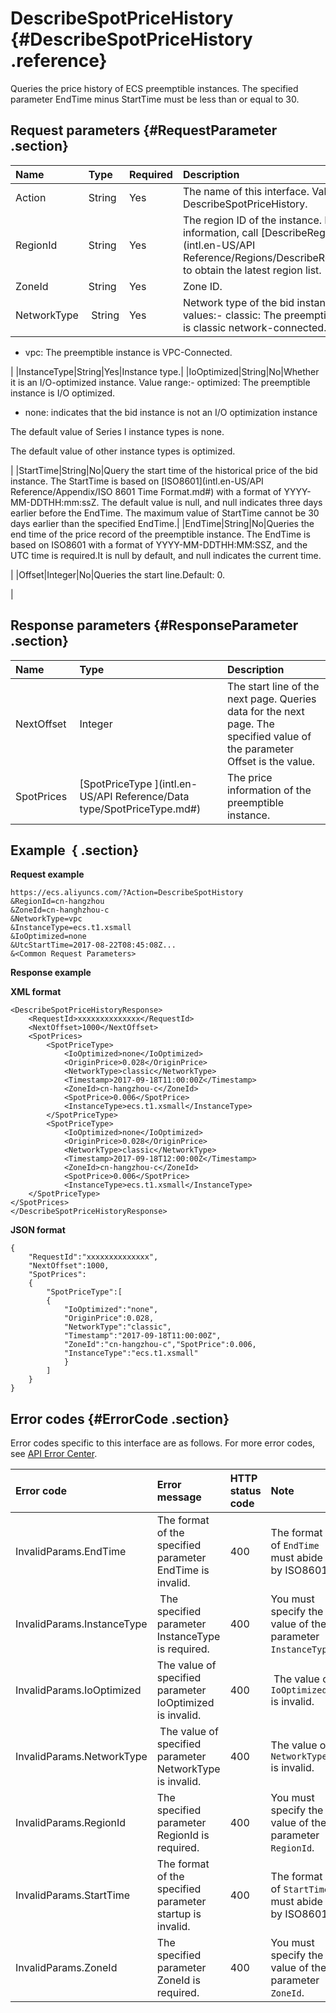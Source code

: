# DescribeSpotPriceHistory {#DescribeSpotPriceHistory .reference}

Queries the price history of ECS preemptible instances. The specified parameter EndTime minus StartTime must be less than or equal to 30.

## Request parameters {#RequestParameter .section}

|Name|Type|Required|Description|
|:---|:---|:-------|:----------|
|Action|String|Yes|The name of this interface. Value: DescribeSpotPriceHistory.|
|RegionId|String|Yes|The region ID of the instance. For more information, call [DescribeRegions](intl.en-US/API Reference/Regions/DescribeRegions.md#) to obtain the latest region list.|
|ZoneId|String|Yes|Zone ID.|
|NetworkType| String|Yes|Network type of the bid instance. Optional values:-   classic: The preemptible instance is classic network-connected.
-   vpc: The preemptible instance is VPC-Connected.

|
|InstanceType|String|Yes|Instance type.|
|IoOptimized|String|No|Whether it is an I/O-optimized instance. Value range:-   optimized: The preemptible instance is I/O optimized.
-   none: indicates that the bid instance is not an I/O optimization instance

The default value of Series I instance types is none.

The default value of other instance types is optimized.

|
|StartTime|String|No|Query the start time of the historical price of the bid instance. The StartTime is based on [ISO8601](intl.en-US/API Reference/Appendix/ISO 8601 Time Format.md#) with a format of YYYY-MM-DDTHH:mm:ssZ. The default value is null, and null indicates three days earlier before the EndTime. The maximum value of StartTime cannot be 30 days earlier than the specified EndTime.|
|EndTime|String|No|Queries the end time of the price record of the preemptible instance. The EndTime is based on ISO8601 with a format of YYYY-MM-DDTHH:MM:SSZ, and the UTC time is required.It is null by default, and null indicates the current time.

|
|Offset|Integer|No|Queries the start line.Default: 0.

|

## Response parameters {#ResponseParameter .section}

|Name|Type|Description|
|:---|:---|:----------|
|NextOffset|Integer|The start line of the next page. Queries data for the next page. The specified value of the parameter Offset is the value.|
|SpotPrices |[SpotPriceType ](intl.en-US/API Reference/Data type/SpotPriceType.md#)|The price information of the preemptible instance.|

## Example  { .section}

**Request example** 

```
https://ecs.aliyuncs.com/?Action=DescribeSpotHistory
&RegionId=cn-hangzhou
&ZoneId=cn-hanghzhou-c
&NetworkType=vpc
&InstanceType=ecs.t1.xsmall
&IoOptimized=none
&UtcStartTime=2017-08-22T08:45:08Z...
&<Common Request Parameters>
```

**Response example**

**XML format**

```
<DescribeSpotPriceHistoryResponse>
    <RequestId>xxxxxxxxxxxxxx</RequestId>
    <NextOffset>1000</NextOffset>
    <SpotPrices>
        <SpotPriceType>
            <IoOptimized>none</IoOptimized>
            <OriginPrice>0.028</OriginPrice>
            <NetworkType>classic</NetworkType>
            <Timestamp>2017-09-18T11:00:00Z</Timestamp>
            <ZoneId>cn-hangzhou-c</ZoneId>
            <SpotPrice>0.006</SpotPrice>
            <InstanceType>ecs.t1.xsmall</InstanceType>
        </SpotPriceType>
        <SpotPriceType>
            <IoOptimized>none</IoOptimized>
            <OriginPrice>0.028</OriginPrice>
            <NetworkType>classic</NetworkType>
            <Timestamp>2017-09-18T12:00:00Z</Timestamp>
            <ZoneId>cn-hangzhou-c</ZoneId>
            <SpotPrice>0.006</SpotPrice>
            <InstanceType>ecs.t1.xsmall</InstanceType>
    </SpotPriceType>
</SpotPrices>
</DescribeSpotPriceHistoryResponse>
```

 **JSON format** 

```
{
    "RequestId":"xxxxxxxxxxxxxx",
    "NextOffset":1000,
    "SpotPrices":
    {
        "SpotPriceType":[
        {
            "IoOptimized":"none",
            "OriginPrice":0.028,
            "NetworkType":"classic",
            "Timestamp":"2017-09-18T11:00:00Z",
            "ZoneId":"cn-hangzhou-c","SpotPrice":0.006,
            "InstanceType":"ecs.t1.xsmall"
            }
        ]
    }
}
```

## Error codes {#ErrorCode .section}

Error codes specific to this interface are as follows. For more error codes, see [API Error Center](https://error-center.alibabacloud.com/status/product/Ecs).

|Error code|Error message|HTTP status code|Note|
|:---------|:------------|:---------------|:---|
|InvalidParams.EndTime|The format of the specified parameter EndTime is invalid.|400|The format of `EndTime` must abide by ISO8601.|
|InvalidParams.InstanceType| The specified parameter InstanceType is required.|400|You must specify the value of the parameter `InstanceType`.|
|InvalidParams.IoOptimized|The value of specified parameter IoOptimized is invalid.|400| The value of `IoOptimized` is invalid.|
|InvalidParams.NetworkType| The value of specified parameter NetworkType is invalid.|400|The value of `NetworkType` is invalid.|
|InvalidParams.RegionId|The specified parameter RegionId is required.|400|You must specify the value of the parameter `RegionId`.|
|InvalidParams.StartTime|The format of the specified parameter startup is invalid.|400|The format of `StartTime` must abide by ISO8601.|
|InvalidParams.ZoneId|The specified parameter ZoneId is required.|400|You must specify the value of the parameter `ZoneId`.|

